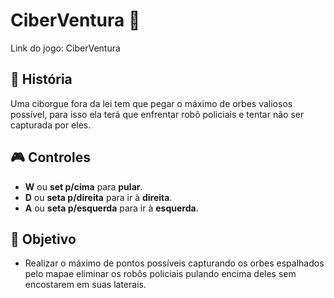 # CiberVentura 👾

Link do jogo: <a src="https://messias-olivindo.github.io/CiberVentura/">CiberVentura</a>


## 📖 História
Uma ciborgue fora da lei tem que pegar o máximo de orbes valiosos possível, para isso ela terá que enfrentar robô policiais e tentar não ser capturada por eles.

## 🎮 Controles 
- **W** ou **set p/cima** para **pular**.
- **D** ou **seta p/direita** para ir à **direita**.
- **A** ou **seta p/esquerda** para ir à **esquerda**.

## 🎯 Objetivo
- Realizar o máximo de pontos possíveis capturando os orbes espalhados pelo mapae eliminar os robôs policiais pulando encima deles sem encostarem em suas laterais.